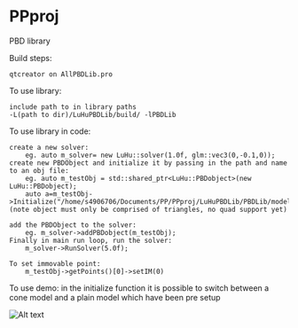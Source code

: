 # PPproj
PBD library

Build steps:

	qtcreator on AllPBDLib.pro

To use library:

	include path to in library paths 
	-L(path to dir)/LuHuPBDLib/build/ -lPBDLib 

To use library in code:
	
	create a new solver:
		eg. auto m_solver= new LuHu::solver(1.0f, glm::vec3(0,-0.1,0));
	create new PBDObject and initialize it by passing in the path and name to an obj file:
		eg. auto m_testObj = std::shared_ptr<LuHu::PBDobject>(new LuHu::PBDobject);
		auto a=m_testObj->Initialize("/home/s4906706/Documents/PP/PPproj/LuHuPBDLib/PBDLib/models/plaine.obj",0,glm::vec3(0,5,0));
	(note object must only be comprised of triangles, no quad support yet)

	add the PBDObject to the solver:
		eg. m_solver->addPBDobject(m_testObj);
	Finally in main run loop, run the solver:
		m_solver->RunSolver(5.0f);

	To set immovable point:
		m_testObj->getPoints()[0]->setIM(0)

To use demo:
	in the initialize function it is possible to switch between a cone model and a plain model which have been pre setup

![Alt text](raw=true "LuHuPBDUMLDiagram.png")
